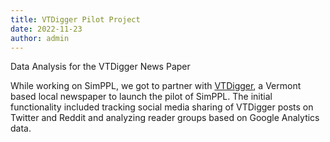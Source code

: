 ```yaml
---
title: VTDigger Pilot Project
date: 2022-11-23
author: admin
---
```


Data Analysis for the VTDigger News Paper

<!--more-->

While working on SimPPL, we got to partner with [VTDigger](https://vtdigger.org/), a Vermont based local newspaper to launch the pilot of SimPPL. The initial functionality included tracking social media sharing of VTDigger posts on Twitter and Reddit and analyzing reader groups based on Google Analytics data.
